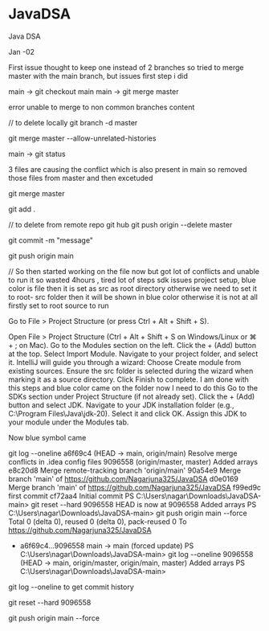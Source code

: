 
# JavaDSA
Java DSA

Jan -02 

First issue thought to keep one instead of 2 branches so tried to
merge master with the main branch,
but issues first step i did

main -> git checkout main
main -> git merge master

error unable to merge to non common branches content


// to delete locally
git branch -d master

git merge master --allow-unrelated-histories

main -> git status

3 files are causing the conflict which is also present in main so removed those files from master
and then excetuded

git merge master

git add .


// to delete from remote repo git hub
git push origin --delete master

git commit -m "message"

git push origin main


// So then started working on the file now but got lot of 
conflicts and unable to run it so wasted 4hours ,
tired lot of steps sdk issues project setup,
blue color is file then it is set as src as root directory
otherwise we need to set it to root- src folder then it will be 
shown in blue color otherwise it is not at all firstly set to root source to run

Go to File > Project Structure (or press Ctrl + Alt + Shift + S).

Open File > Project Structure (Ctrl + Alt + Shift + S on Windows/Linux or ⌘ + ; on Mac).
Go to the Modules section on the left.
Click the + (Add) button at the top.
Select Import Module.
Navigate to your project folder, and select it.
IntelliJ will guide you through a wizard:
Choose Create module from existing sources.
Ensure the src folder is selected during the wizard when marking it as a source directory.
Click Finish to complete. I am done with this steps and blue color came on the folder now  I need to do this Go to the SDKs section under Project Structure (if not already set).
Click the + (Add) button and select JDK.
Navigate to your JDK installation folder (e.g., C:\Program Files\Java\jdk-20).
Select it and click OK.
Assign this JDK to your module under the Modules tab.


Now blue symbol came


git log --oneline
a6f69c4 (HEAD -> main, origin/main) Resolve merge conflicts in .idea config files
9096558 (origin/master, master) Added arrays
e8c20d8 Merge remote-tracking branch 'origin/main'
90a54e9 Merge branch 'main' of https://github.com/Nagarjuna325/JavaDSA
d0e0169 Merge branch 'main' of https://github.com/Nagarjuna325/JavaDSA
f99ed9c first commit
cf72aa4 Initial commit
PS C:\Users\nagar\Downloads\JavaDSA-main> git reset --hard 9096558
HEAD is now at 9096558 Added arrays
PS C:\Users\nagar\Downloads\JavaDSA-main> git push origin main --force
Total 0 (delta 0), reused 0 (delta 0), pack-reused 0
To https://github.com/Nagarjuna325/JavaDSA
+ a6f69c4...9096558 main -> main (forced update)
  PS C:\Users\nagar\Downloads\JavaDSA-main> git log --oneline
  9096558 (HEAD -> main, origin/master, origin/main, master) Added arrays
  PS C:\Users\nagar\Downloads\JavaDSA-main>


git log --oneline to get commit history

git reset --hard 9096558

git push origin main --force



